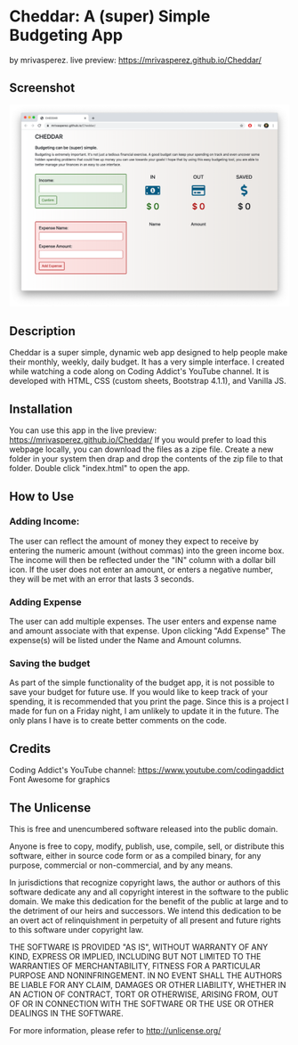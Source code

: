 # Cheddar: A (super) Simple Budgeting App
by mrivasperez. live preview: <https://mrivasperez.github.io/Cheddar/>

## Screenshot

![A screenshot of Chrome running Cheddar](preview.png)

## Description
Cheddar is a super simple, dynamic web app designed to help people make their monthly, weekly, daily budget. It has a very simple interface. I created while watching a code along on Coding Addict's YouTube channel. It is developed with HTML, CSS (custom sheets, Bootstrap 4.1.1), and Vanilla JS. 

## Installation
You can use this app in the live preview: <https://mrivasperez.github.io/Cheddar/> If you would prefer to load this webpage locally, you can download the files as a zipe file. Create a new folder in your system then drap and drop the contents of the zip file to that folder. Double click "index.html" to open the app.

## How to Use
### Adding Income:
The user can reflect the amount of money they expect to receive by entering the numeric amount (without commas) into the green income box. The income will then be reflected under the "IN" column with a dollar bill icon. If the user does not enter an amount, or enters a negative number, they will be met with an error that lasts 3 seconds.
### Adding Expense
The user can add multiple expenses. The user enters and expense name and amount associate with that expense. Upon clicking "Add Expense" The expense(s) will be listed under the Name and Amount columns.
### Saving the budget
As part of the simple functionality of the budget app, it is not possible to save your budget for future use. If you would like to keep track of your spending, it is recommended that you print the page. Since this is a project I made for fun on a Friday night, I am unlikely to update it in the future. The only plans I have is to create better comments on the code.

## Credits
Coding Addict's YouTube channel: <https://www.youtube.com/codingaddict>
Font Awesome for graphics

## The Unlicense
This is free and unencumbered software released into the public domain.

Anyone is free to copy, modify, publish, use, compile, sell, or distribute this software, either in source code form or as a compiled binary, for any purpose, commercial or non-commercial, and by any means.

In jurisdictions that recognize copyright laws, the author or authors of this software dedicate any and all copyright interest in the software to the public domain. We make this dedication for the benefit of the public at large and to the detriment of our heirs and successors. We intend this dedication to be an overt act of relinquishment in perpetuity of all present and future rights to this software under copyright law.

THE SOFTWARE IS PROVIDED "AS IS", WITHOUT WARRANTY OF ANY KIND, EXPRESS OR IMPLIED, INCLUDING BUT NOT LIMITED TO THE WARRANTIES OF MERCHANTABILITY, FITNESS FOR A PARTICULAR PURPOSE AND NONINFRINGEMENT. IN NO EVENT SHALL THE AUTHORS BE LIABLE FOR ANY CLAIM, DAMAGES OR OTHER LIABILITY, WHETHER IN AN ACTION OF CONTRACT, TORT OR OTHERWISE, ARISING FROM, OUT OF OR IN CONNECTION WITH THE SOFTWARE OR THE USE OR OTHER DEALINGS IN THE SOFTWARE.

For more information, please refer to http://unlicense.org/
